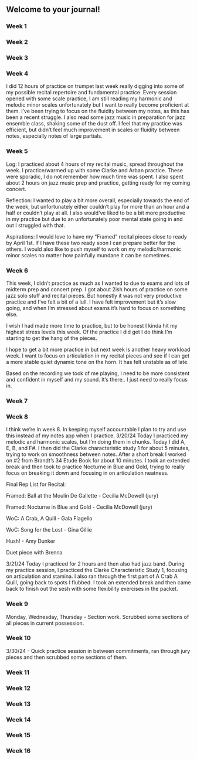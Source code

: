## Welcome to your journal!

### Week 1

### Week 2

### Week 3

### Week 4

I did 12 hours of practice on trumpet last week really digging into some of my possible recital repertoire and fundamental practice. Every session opened with some scale practice, I am still reading my harmonic and melodic minor scales unfortunately but I want to really become proficient at them. I’ve been trying to focus on the fluidity between my notes, as this has been a recent struggle. I also read some jazz music in preparation for jazz ensemble class, shaking some of the dust off. I feel that my practice was efficient, but didn’t feel much improvement in scales or fluidity between notes, especially notes of large partials. 

### Week 5

Log: I practiced about 4 hours of my recital music, spread throughout the week. I practice/warmed up with some Clarke and Arban practice. These were sporadic, I do not remember how much time was spent. I also spent about 2 hours on jazz music prep and practice, getting ready for my coming concert. 

Reflection: I wanted to play a bit more overall, especially towards the end of the week, but unfortunately either couldn’t play for more than an hour and a half or couldn’t play at all. I also would’ve liked to be a bit more productive in my practice but due to an unfortunately poor mental state going in and out I struggled with that. 

Aspirations: I would love to have my “Framed” recital pieces close to ready by April 1st. If I have these two ready soon I can prepare better for the others. I would also like to push myself to work on my melodic/harmonic minor scales no matter how painfully mundane it can be sometimes. 

### Week 6

This week, I didn’t practice as much as I wanted to due to exams and lots of midterm prep and concert prep. I got about 2ish hours of practice on some jazz solo stuff and recital pieces. But honestly it was not very productive practice and I’ve felt a bit of a lull. I have felt improvement but it’s slow going, and when I’m stressed about exams it’s hard to focus on something else. 

I wish I had made more time to practice, but to be honest I kinda hit my highest stress levels this week. Of the practice I did get I do think I’m starting to get the hang of the pieces. 

I hope to get a bit more practice in but next week is another heavy workload week. I want to focus on articulation in my recital pieces and see if I can get a more stable quiet dynamic tone on the horn. It has felt unstable as of late. 

Based on the recording we took of me playing, I need to be more consistent and confident in myself and my sound. It’s there.. I just need to really focus in.&#x20;

### Week 7

### Week 8

I think we’re in week 8. In keeping myself accountable I plan to try and use this instead of my notes app when I practice. 3/20/24 Today I practiced my melodic and harmonic scales, but I’m doing them in chunks. Today I did A, E, B, and F#. I then did the Clarke characteristic study 1 for about 5 minutes, trying to work on smoothness between notes. After a short break I worked on #2 from Brandt’s 34 Etude Book for about 10 minutes. I took an extended break and then took to practice Nocturne in Blue and Gold, trying to really focus on breaking it down and focusing in on articulation neatness.&#x20;

Final Rep List for Recital:

Framed: Ball at the Moulin De Gallette - Cecilia McDowell (jury)

Framed: Nocturne in Blue and Gold - Cecilia McDowell (jury)

WoC: A Crab, A Quill - Gala Flagello

WoC: Song for the Lost - Gina Gillie

Hush! - Amy Dunker

Duet piece with Brenna

3/21/24 Today I practiced for 2 hours and then also had jazz band. During my practice session, I practiced the Clarke Characteristic Study 1, focusing on articulation and stamina. I also ran through the first part of A Crab A Quill, going back to spots I flubbed. I took an extended break and then came back to finish out the sesh with some flexibility exercises in the packet.&#x20;

### Week 9

Monday, Wednesday, Thursday - Section work. Scrubbed some sections of all pieces in current possession.&#x20;

### Week 10

3/30/24 - Quick practice session in between commitments, ran through jury pieces and then scrubbed some sections of them.&#x20;

### Week 11



### Week 12

### Week 13

### Week 14

### Week 15

### Week 16